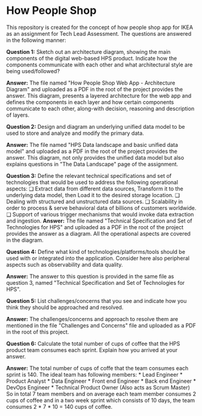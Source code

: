 # How People Shop
This repository is created for the concept of how people shop app for IKEA as an assignment for Tech Lead Assessment. The questions are answered in the following manner:

**Question 1:** Sketch out an architecture diagram, showing the main components of the digital web-based HPS product. Indicate how the components
communicate with each other and what architectural style are being used/followed?

**Answer:** The file named "How People Shop Web App - Architecture Diagram" and uploaded as a PDF in the root of the project provides the answer. This diagram, presents a layered architecture for the web app and defines the components in each layer and how certain components communicate to each other, along-with decision, reasoning and description of layers. 

**Question 2:** Design and diagram an underlying unified data model to be used to store and analyze and modify the primary data.

**Answer:** The file named "HPS Data landscape and basic unified data model" and uploaded as a PDF in the root of the project provides the answer. This diagram, not only provides the unified data model but also explains questions in "The Data Landscape" page of the assignment. 

**Question 3:** Define the relevant technical specifications and set of technologies that would be used to address the following operational aspects:
                ❑ Extract data from different data sources, Transform it to the underlying data model, then Load it to the desired storage location.
                ❑ Dealing with structured and unstructured data sources.
                ❑ Scalability in order to process & serve behavioral data of billions of customers worldwide.
                ❑ Support of various trigger mechanisms that would invoke data extraction and ingestion.
**Answer:** The file named "Technical Specification and Set of Technologies for HPS" and uploaded as a PDF in the root of the project provides the answer as a diagram. All the operational aspects are covered in the diagram. 

**Question 4:** Define what kind of technologies/platforms/tools should be used with or integrated into the application. Consider here also peripheral aspects such
as observability and data quality.

**Answer:** The answer to this question is provided in the same file as question 3, named "Technical Specification and Set of Technologies for HPS". 

**Question 5:** List challenges/concerns that you see and indicate how you think they should be approached and resolved.

**Answer:** The challenges/concerns and approach to resolve them are mentioned in the file "Challenges and Concerns" file and uploaded as a PDF in the root of this project.

**Question 6:** Calculate the total number of cups of coffee that the HPS product team consumes each sprint. Explain how you arrived at your answer.

**Answer:** The total number of cups of coffe that the team consumes each sprint is 140. The ideal team has following members:
        * Lead Engineer
        * Product Analyst
        * Data Engineer
        * Front end Engineer
        * Back end Engineer
        * DevOps Engineer
        * Technical Product Owner (Also acts as Scrum Master)
  So in total 7 team members and on average each team member consumes 2 cups of coffee and in a two week sprint which consists of 10 days, the team consumes 2 * 7 * 10 = 140 cups of coffee.
